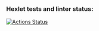 ### Hexlet tests and linter status:
[![Actions Status](https://github.com/AAAleg/python-project-lvl2/workflows/hexlet-check/badge.svg)](https://github.com/AAAleg/python-project-lvl2/actions)